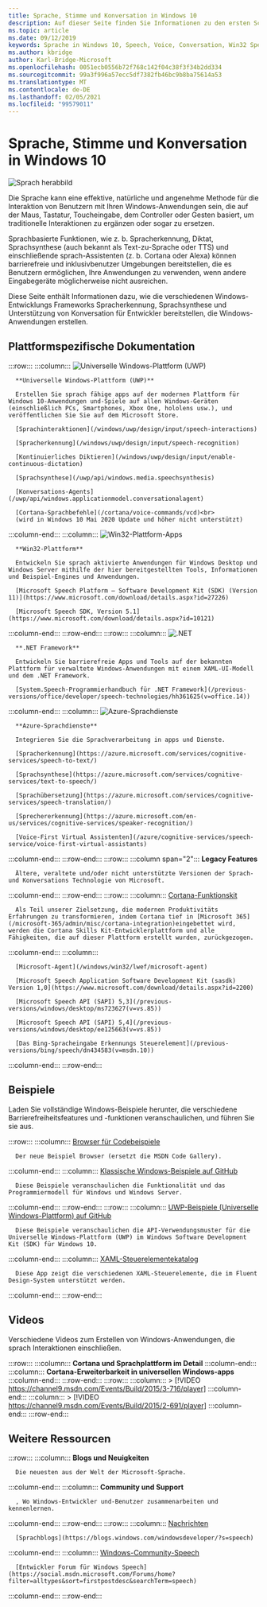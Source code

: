 ```yaml
---
title: Sprache, Stimme und Konversation in Windows 10
description: Auf dieser Seite finden Sie Informationen zu den ersten Schritten bei der Entwicklung von sprachfähigen Windows-apps.
ms.topic: article
ms.date: 09/12/2019
keywords: Sprache in Windows 10, Speech, Voice, Conversation, Win32 Speech apps, UWP Speech apps, WPF Speech apps, WinForms Speech apps
ms.author: kbridge
author: Karl-Bridge-Microsoft
ms.openlocfilehash: 0051ecb0556b72f768c142f04c38f3f34b2dd334
ms.sourcegitcommit: 99a3f996a57ecc5df7382fb46bc9b8ba75614a53
ms.translationtype: MT
ms.contentlocale: de-DE
ms.lasthandoff: 02/05/2021
ms.locfileid: "99579011"
---
```

# <a name="speech-voice-and-conversation-in-windows-10"></a>Sprache, Stimme und Konversation in Windows 10

![Sprach herabbild](images/hero-speech-composite-small.png)

Die Sprache kann eine effektive, natürliche und angenehme Methode für die Interaktion von Benutzern mit Ihren Windows-Anwendungen sein, die auf der Maus, Tastatur, Toucheingabe, dem Controller oder Gesten basiert, um traditionelle Interaktionen zu ergänzen oder sogar zu ersetzen.

Sprachbasierte Funktionen, wie z. b. Spracherkennung, Diktat, Sprachsynthese (auch bekannt als Text-zu-Sprache oder TTS) und einschließende sprach-Assistenten (z. b. Cortana oder Alexa) können barrierefreie und inklusivbenutzer Umgebungen bereitstellen, die es Benutzern ermöglichen, Ihre Anwendungen zu verwenden, wenn andere Eingabegeräte möglicherweise nicht ausreichen.

Diese Seite enthält Informationen dazu, wie die verschiedenen Windows-Entwicklungs Frameworks Spracherkennung, Sprachsynthese und Unterstützung von Konversation für Entwickler bereitstellen, die Windows-Anwendungen erstellen.

## <a name="platform-specific-documentation"></a>Plattformspezifische Dokumentation

:::row:::
   :::column:::
      ![Universelle Windows-Plattform (UWP)](images/platform-uwp.png)

      **Universelle Windows-Plattform (UWP)**

      Erstellen Sie sprach fähige apps auf der modernen Plattform für Windows 10-Anwendungen und-Spiele auf allen Windows-Geräten (einschließlich PCs, Smartphones, Xbox One, hololens usw.), und veröffentlichen Sie Sie auf dem Microsoft Store.

      [Sprachinteraktionen](/windows/uwp/design/input/speech-interactions)

      [Spracherkennung](/windows/uwp/design/input/speech-recognition)

      [Kontinuierliches Diktieren](/windows/uwp/design/input/enable-continuous-dictation)

      [Sprachsynthese](/uwp/api/windows.media.speechsynthesis)

      [Konversations-Agents](/uwp/api/windows.applicationmodel.conversationalagent)

      [Cortana-Sprachbefehle](/cortana/voice-commands/vcd)<br>
      (wird in Windows 10 Mai 2020 Update und höher nicht unterstützt)
   :::column-end:::
   :::column:::
      ![Win32-Plattform-Apps](images/platform-win32.png)

      **Win32-Plattform**

      Entwickeln Sie sprach aktivierte Anwendungen für Windows Desktop und Windows Server mithilfe der hier bereitgestellten Tools, Informationen und Beispiel-Engines und Anwendungen.

      [Microsoft Speech Platform – Software Development Kit (SDK) (Version 11)](https://www.microsoft.com/download/details.aspx?id=27226)
      
      [Microsoft Speech SDK, Version 5.1](https://www.microsoft.com/download/details.aspx?id=10121)
   :::column-end:::
:::row-end:::
:::row:::
   :::column:::
      ![.NET](images/platform-dotnet.png)

      **.NET Framework**

      Entwickeln Sie barrierefreie Apps und Tools auf der bekannten Plattform für verwaltete Windows-Anwendungen mit einem XAML-UI-Modell und dem .NET Framework.

      [System.Speech-Programmierhandbuch für .NET Framework](/previous-versions/office/developer/speech-technologies/hh361625(v=office.14))
   :::column-end:::
   :::column:::
      ![Azure-Sprachdienste](images/platform-azure-speech.png)

      **Azure-Sprachdienste**

      Integrieren Sie die Sprachverarbeitung in apps und Dienste.

      [Spracherkennung](https://azure.microsoft.com/services/cognitive-services/speech-to-text/)

      [Sprachsynthese](https://azure.microsoft.com/services/cognitive-services/text-to-speech/)
      
      [Sprachübersetzung](https://azure.microsoft.com/services/cognitive-services/speech-translation/)

      [Sprechererkennung](https://azure.microsoft.com/en-us/services/cognitive-services/speaker-recognition/)

      [Voice-First Virtual Assistenten](/azure/cognitive-services/speech-service/voice-first-virtual-assistants)
   :::column-end:::
:::row-end:::
:::row:::
   :::column span="2":::
      **Legacy Features**

      Ältere, veraltete und/oder nicht unterstützte Versionen der Sprach-und Konversations Technologie von Microsoft.
   :::column-end:::
:::row-end:::
:::row:::
   :::column:::
      [Cortana-Funktionskit](/cortana/skills/)

      Als Teil unserer Zielsetzung, die modernen Produktivitäts Erfahrungen zu transformieren, indem Cortana tief in [Microsoft 365](/microsoft-365/admin/misc/cortana-integration)eingebettet wird, werden die Cortana Skills Kit-Entwicklerplattform und alle Fähigkeiten, die auf dieser Plattform erstellt wurden, zurückgezogen.
   :::column-end:::
   :::column:::

      [Microsoft-Agent](/windows/win32/lwef/microsoft-agent)

      [Microsoft Speech Application Software Development Kit (sasdk) Version 1,0](https://www.microsoft.com/download/details.aspx?id=2200)

      [Microsoft Speech API (SAPI) 5,3](/previous-versions/windows/desktop/ms723627(v=vs.85))

      [Microsoft Speech API (SAPI) 5,4](/previous-versions/windows/desktop/ee125663(v=vs.85))

      [Das Bing-Spracheingabe Erkennungs Steuerelement](/previous-versions/bing/speech/dn434583(v=msdn.10))
   :::column-end:::
:::row-end:::

## <a name="samples"></a>Beispiele

Laden Sie vollständige Windows-Beispiele herunter, die verschiedene Barrierefreiheitsfeatures und -funktionen veranschaulichen, und führen Sie sie aus.

:::row:::
   :::column:::
      [Browser für Codebeispiele](/samples/browse/?term=speech)

      Der neue Beispiel Browser (ersetzt die MSDN Code Gallery).
   :::column-end:::
   :::column:::
      [Klassische Windows-Beispiele auf GitHub](https://github.com/microsoft/Windows-classic-samples/search?q=speech&unscoped_q=speech)

      Diese Beispiele veranschaulichen die Funktionalität und das Programmiermodell für Windows und Windows Server. 
   :::column-end:::
:::row-end:::
:::row:::
   :::column:::
      [UWP-Beispiele (Universelle Windows-Plattform) auf GitHub](https://github.com/microsoft/Windows-universal-samples/search?q=speech&unscoped_q=speech)

      Diese Beispiele veranschaulichen die API-Verwendungsmuster für die Universelle Windows-Plattform (UWP) im Windows Software Development Kit (SDK) für Windows 10.
   :::column-end:::
   :::column:::
      [XAML-Steuerelementekatalog](https://github.com/microsoft/Xaml-Controls-Gallery)

      Diese App zeigt die verschiedenen XAML-Steuerelemente, die im Fluent Design-System unterstützt werden.
   :::column-end:::
:::row-end:::

## <a name="videos"></a>Videos

Verschiedene Videos zum Erstellen von Windows-Anwendungen, die sprach Interaktionen einschließen.

:::row:::
   :::column:::
      **Cortana und Sprachplattform im Detail**
   :::column-end:::
   :::column:::
      **Cortana-Erweiterbarkeit in universellen Windows-apps**
   :::column-end:::
:::row-end:::
:::row:::
   :::column:::
      > [!VIDEO https://channel9.msdn.com/Events/Build/2015/3-716/player]
   :::column-end:::
   :::column:::
      > [!VIDEO https://channel9.msdn.com/Events/Build/2015/2-691/player]
   :::column-end:::
:::row-end:::

## <a name="other-resources"></a>Weitere Ressourcen

:::row:::
   :::column:::
      **Blogs und Neuigkeiten**

      Die neuesten aus der Welt der Microsoft-Sprache.
   :::column-end:::
   :::column:::
      **Community und Support**

      , Wo Windows-Entwickler und-Benutzer zusammenarbeiten und kennenlernen.
   :::column-end:::
:::row-end:::
:::row:::
   :::column:::
      [Nachrichten](https://news.microsoft.com/?s=speech)

      [Sprachblogs](https://blogs.windows.com/windowsdeveloper/?s=speech)
   :::column-end:::
   :::column:::
      [Windows-Community-Speech](https://community.windows.com/search?q=speech)

      [Entwickler Forum für Windows Speech](https://social.msdn.microsoft.com/Forums/home?filter=alltypes&sort=firstpostdesc&searchTerm=speech)
   :::column-end:::
:::row-end:::